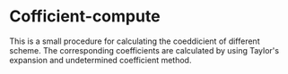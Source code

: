 # Cofficient-compute
This is a small procedure for calculating the coeddicient of different scheme.
The corresponding coefficients are calculated by using Taylor's expansion and undetermined coefficient method.
